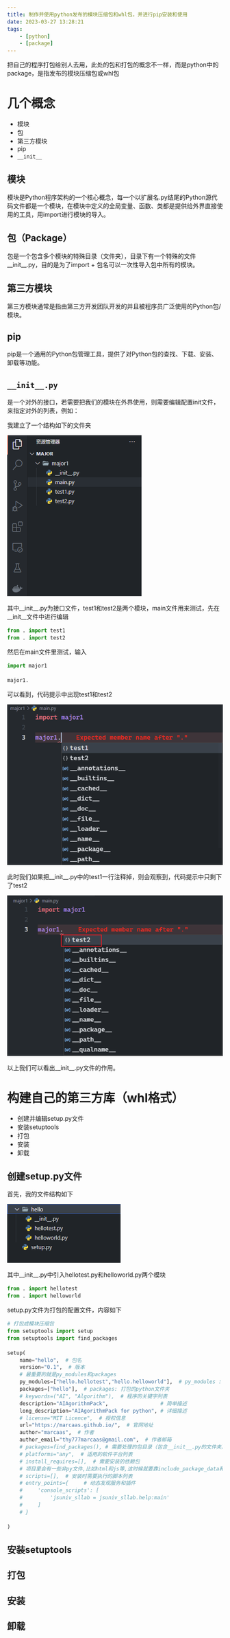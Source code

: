 ```yaml
---
title: 制作并使用python发布的模块压缩包和whl包，并进行pip安装和使用
date: 2023-03-27 13:28:21
tags:
    - [python]
    - [package]
---
```


把自己的程序打包给别人去用，此处的包和打包的概念不一样，而是python中的package，是指发布的模块压缩包或whl包

<!-- more -->

# 几个概念

* 模块
* 包
* 第三方模块
* pip
* ```__init__```

## 模块

模块是Python程序架构的一个核心概念，每一个以扩展名.py结尾的Python源代码文件都是一个模块，在模块中定义的全局变量、函数、类都是提供给外界直接使用的工具，用import进行模块的导入。

## 包（Package）

包是一个包含多个模块的特殊目录（文件夹），目录下有一个特殊的文件__init__.py，目的是为了import + 包名可以一次性导入包中所有的模块。

## 第三方模块

第三方模块通常是指由第三方开发团队开发的并且被程序员广泛使用的Python包/模块。

## pip

pip是一个通用的Python包管理工具，提供了对Python包的查找、下载、安装、卸载等功能。

## ```__init__.py```

是一个对外的接口，若需要把我们的模块在外界使用，则需要编辑配置init文件，来指定对外的列表，例如：

我建立了一个结构如下的文件夹

![](https://raw.githubusercontent.com/marcaas/hexoPicgo/master/20230327140115.png)

其中__init__.py为接口文件，test1和test2是两个模块，main文件用来测试，先在__init__文件中进行编辑

```py
from . import test1
from . import test2
```

然后在main文件里测试，输入

```py
import major1

major1.
```

可以看到，代码提示中出现test1和test2

![](https://raw.githubusercontent.com/marcaas/hexoPicgo/master/20230327140600.png)

此时我们如果把__init__.py中的test1一行注释掉，则会观察到，代码提示中只剩下了test2

![](https://raw.githubusercontent.com/marcaas/hexoPicgo/master/20230327140736.png)

以上我们可以看出__init__.py文件的作用。

# 构建自己的第三方库（whl格式）

* 创建并编辑setup.py文件
* 安装setuptools
* 打包
* 安装
* 卸载

## 创建setup.py文件

首先，我的文件结构如下

![](https://raw.githubusercontent.com/marcaas/hexoPicgo/master/20230327161801.png)

其中__init__.py中引入hellotest.py和helloworld.py两个模块

```py
from . import hellotest
from . import helloworld
```

setup.py文件为打包的配置文件，内容如下

```py
# 打包成模块压缩包
from setuptools import setup
from setuptools import find_packages

setup(
    name="hello",  # 包名
    version="0.1",  # 版本
    # 最重要的就是py_modules和packages
    py_modules=["hello.hellotest","hello.helloworld"],  # py_modules : 打包的.py文件
    packages=["hello"],  # packages: 打包的python文件夹
    # keywords=("AI", "Algorithm"),  # 程序的关键字列表
    description="AIAgorithmPack",                 # 简单描述
    long_description="AIAgorithmPack for python", # 详细描述
    # license="MIT Licence",  # 授权信息
    url="https://marcaas.github.io/",  # 官网地址
    author="marcaas",  # 作者
    author_email="thy777marcaas@gmail.com",  # 作者邮箱
    # packages=find_packages(), # 需要处理的包目录（包含__init__.py的文件夹）
    # platforms="any",  # 适用的软件平台列表
    # install_requires=[],  # 需要安装的依赖包
    # 项目里会有一些非py文件,比如html和js等,这时候就要靠include_package_data和package_data来指定了。
    # scripts=[],  # 安装时需要执行的脚本列表
    # entry_points={     # 动态发现服务和插件
    #     'console_scripts': [
    #         'jsuniv_sllab = jsuniv_sllab.help:main'
    #     ]
    # }

)

```

## 安装setuptools

## 打包

## 安装

## 卸载
